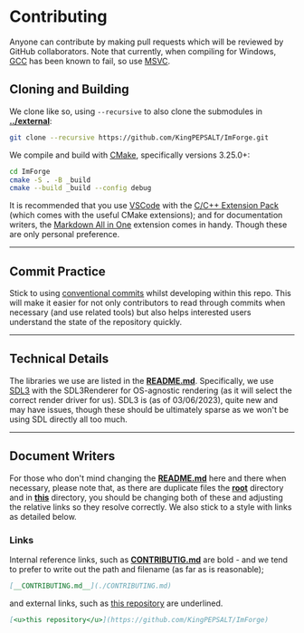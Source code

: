 # Contributing
Anyone can contribute by making pull requests which will be reviewed by GitHub collaborators. Note that currently, when compiling for Windows, [<u>GCC</u>](https://gcc.gnu.org/) has been known to fail, so use [<u>MSVC</u>](https://visualstudio.microsoft.com/vs/features/cplusplus/). 

## Cloning and Building
We clone like so, using `--recursive` to also clone the submodules in [__../external__](../external/):
```bash
git clone --recursive https://github.com/KingPEPSALT/ImForge.git
```
We compile and build with [<u>CMake</u>](https://cmake.org/), specifically versions 3.25.0+:
```bash
cd ImForge
cmake -S . -B _build 
cmake --build _build --config debug
```
It is recommended that you use [<u>VSCode</u>](https://code.visualstudio.com/) with the [<u>C/C++ Extension Pack</u>](https://marketplace.visualstudio.com/items?itemName=ms-vscode.cpptools-extension-pack) (which comes with the useful CMake extensions); and for documentation writers, the [<u>Markdown All in One</u>](https://marketplace.visualstudio.com/items?itemName=yzhang.markdown-all-in-one) extension comes in handy. Though these are only personal preference.

---
## Commit Practice
Stick to using [<u>conventional commits</u>](https://www.conventionalcommits.org/en/v1.0.0/) whilst developing within this repo. This will make it easier for not only contributors to read through commits when necessary (and use related tools) but also helps interested users understand the state of the repository quickly.

---
## Technical Details
The libraries we use are listed in the [__README.md__](./README.md). Specifically, we use [<u>SDL3</u>](https://github.com/libsdl-org/sdl) with the SDL3Renderer for OS-agnostic rendering (as it will select the correct render driver for us). SDL3 is (as of 03/06/2023), quite new and may have issues, though these should be ultimately sparse as we won't be using SDL directly all too much. 

---
## Document Writers
For those who don't mind changing the [__README.md__](./README.md) here and there when necessary, please note that, as there are duplicate files the [__root__](..) directory and in [__this__](.) directory, you should be changing both of these and adjusting the relative links so they resolve correctly. We also stick to a style with links as detailed below.

### Links
Internal reference links, such as [__CONTRIBUTIG.md__](./CONTRIBUTING.md) are bold - and we tend to prefer to write out the path and filename (as far as is reasonable);
```md
[__CONTRIBUTING.md__](./CONTRIBUTING.md)
```
and external links, such as [<u>this repository</u>](https://github.com/KingPEPSALT/ImForge) are underlined.
```md
[<u>this repository</u>](https://github.com/KingPEPSALT/ImForge)
```